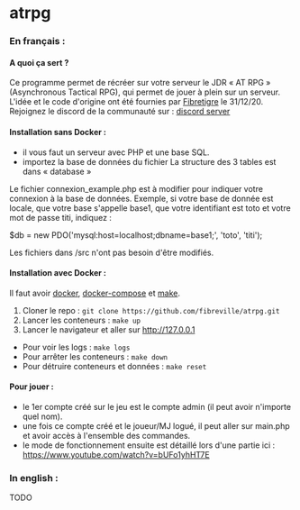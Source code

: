 # atrpg

### **En français** :

#### A quoi ça sert ?

Ce programme permet de récréer sur votre serveur le JDR « AT RPG » (Asynchronous Tactical RPG), qui permet de jouer à
plein sur un serveur.
L'idée et le code d'origine ont été fournies par [Fibretigre](https://www.twitch.tv/fibretigre) le 31/12/20. Rejoignez
le discord de la communauté sur : [discord server](https://discord.gg/RAhph7z)

#### Installation sans Docker :

- il vous faut un serveur avec PHP et une base SQL.
- importez la base de données du fichier La structure des 3 tables est dans « database »

Le fichier connexion_example.php est à modifier pour indiquer votre connexion à la base de données.
Exemple, si votre base de donnée est locale, que votre base s'appelle base1, que votre identifiant
est toto et votre mot de passe titi, indiquez :

$db = new PDO('mysql:host=localhost;dbname=base1;', 'toto', 'titi');

Les fichiers dans /src n'ont pas besoin d'être modifiés.

#### Installation avec Docker :

Il faut avoir [docker](https://docs.docker.com/get-docker/), [docker-compose](https://docs.docker.com/compose/install/)
et [make](https://fr.wikipedia.org/wiki/Make).

1. Cloner le repo : `git clone https://github.com/fibreville/atrpg.git`
2. Lancer les conteneurs : `make up`
3. Lancer le navigateur et aller sur http://127.0.0.1

* Pour voir les logs : `make logs`
* Pour arrêter les conteneurs : `make down`
* Pour détruire conteneurs et données : `make reset`

#### Pour jouer :

- le 1er compte créé sur le jeu est le compte admin (il peut avoir n'importe quel nom).
- une fois ce compte créé et le joueur/MJ logué, il peut aller sur main.php et avoir accès à l'ensemble des commandes.
- le mode de fonctionnement ensuite est détaillé lors d'une partie ici : https://www.youtube.com/watch?v=bUFo1yhHT7E

### **In english** :

TODO

